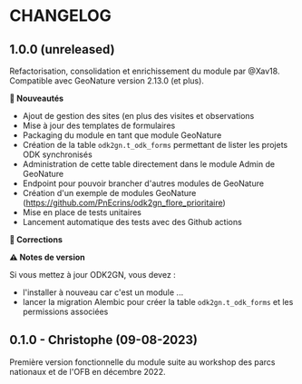 CHANGELOG
=========

1.0.0 (unreleased)
------------------

Refactorisation, consolidation et enrichissement du module par @Xav18.
Compatible avec GeoNature version 2.13.0 (et plus).

**🚀 Nouveautés**

- Ajout de gestion des sites (en plus des visites et observations
- Mise à jour des templates de formulaires
- Packaging du module en tant que module GeoNature
- Création de la table `odk2gn.t_odk_forms` permettant de lister les projets ODK synchronisés
- Administration de cette table directement dans le module Admin de GeoNature
- Endpoint pour pouvoir brancher d'autres modules de GeoNature
- Création d'un exemple de modules GeoNature (https://github.com/PnEcrins/odk2gn_flore_prioritaire)
- Mise en place de tests unitaires
- Lancement automatique des tests avec des Github actions

**🐛 Corrections**

**⚠️ Notes de version**

Si vous mettez à jour ODK2GN, vous devez : 
- l'installer à nouveau car c'est un module ...
- lancer la migration Alembic pour créer la table `odk2gn.t_odk_forms` et les permissions associées

0.1.0 - Christophe (09-08-2023)
-------------------------------

Première version fonctionnelle du module suite au workshop des parcs nationaux et de l'OFB en décembre 2022.
